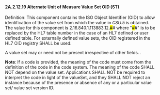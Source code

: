#### 2A.2.12.19 Alternate Unit of Measure Value Set OID (ST)

Definition: This component contains the ISO Object Identifier (OID) to allow identification of the value set from which the value in _CSU.5_ is obtained. The value for this component is 2.16.840.1.113883.12.<mark>#</mark># where "<mark>#</mark>#" is to be replaced by the HL7 table number in the case of an HL7 defined or user defined table. For externally defined value sets, the OID registered in the HL7 OID registry SHALL be used.

A value set may or need not be present irrespective of other fields. .

**Note**: If a code is provided, the meaning of the code must come from the definition of the code in the code system. The meaning of the code SHALL NOT depend on the value set. Applications SHALL NOT be required to interpret the code in light of the valueSet, and they SHALL NOT reject an instance because of the presence or absence of any or a particular value set/ value set version ID.

